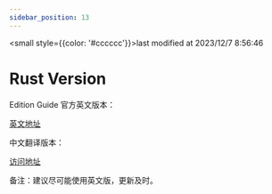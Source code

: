 ```yaml
---
sidebar_position: 13
---
```

    
<small style={{color: '#cccccc'}}>last modified at 2023/12/7 8:56:46</small>
# Rust Version

Edition Guide 官方英文版本：

[英文地址](https://doc.rust-lang.org/edition-guide/)

中文翻译版本：

[访问地址](https://erasin.wang/books/edition-guide-cn/)

备注：建议尽可能使用英文版，更新及时。

      
